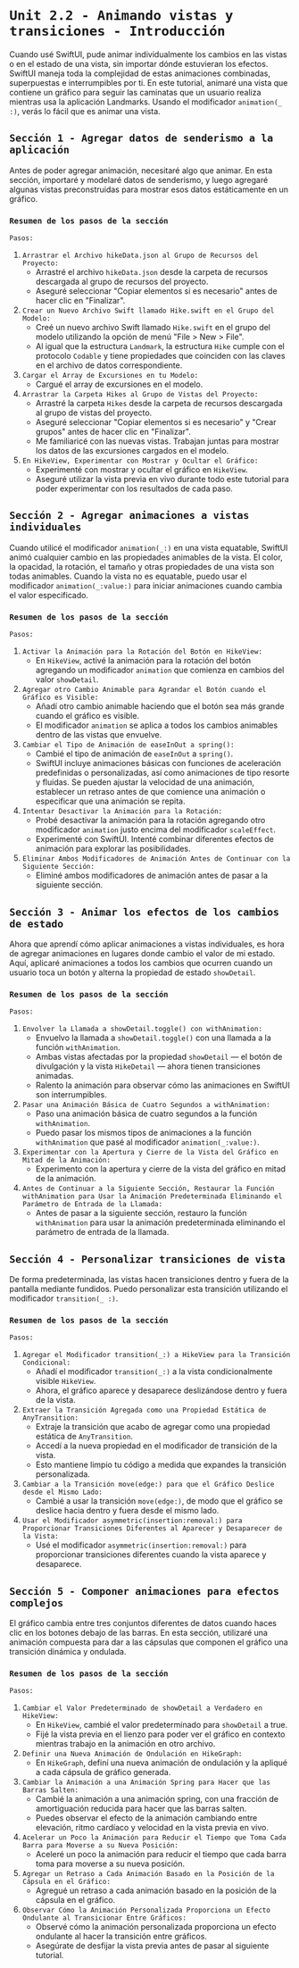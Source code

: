 # `Unit 2.2 - Animando vistas y transiciones - Introducción`

Cuando usé SwiftUI, pude animar individualmente los cambios en las vistas o en el estado de una vista, sin importar dónde estuvieran los efectos. SwiftUI maneja toda la complejidad de estas animaciones combinadas, superpuestas e interrumpibles por ti.
En este tutorial, animaré una vista que contiene un gráfico para seguir las caminatas que un usuario realiza mientras usa la aplicación Landmarks. Usando el modificador `animation(_ :)`, verás lo fácil que es animar una vista.

## `Sección 1 - Agregar datos de senderismo a la aplicación`

Antes de poder agregar animación, necesitaré algo que animar. En esta sección, importaré y modelaré datos de senderismo, y luego agregaré algunas vistas preconstruidas para mostrar esos datos estáticamente en un gráfico.

### `Resumen de los pasos de la sección`

`Pasos:`
1. `Arrastrar el Archivo hikeData.json al Grupo de Recursos del Proyecto:`
   - Arrastré el archivo `hikeData.json` desde la carpeta de recursos descargada al grupo de recursos del proyecto.
   - Aseguré seleccionar "Copiar elementos si es necesario" antes de hacer clic en "Finalizar".
2. `Crear un Nuevo Archivo Swift llamado Hike.swift en el Grupo del Modelo:`
   - Creé un nuevo archivo Swift llamado `Hike.swift` en el grupo del modelo utilizando la opción de menú "File > New > File".
   - Al igual que la estructura `Landmark`, la estructura `Hike` cumple con el protocolo `Codable` y tiene propiedades que coinciden con las claves en el archivo de datos correspondiente.
3. `Cargar el Array de Excursiones en tu Modelo:`
   - Cargué el array de excursiones en el modelo.
4. `Arrastrar la Carpeta Hikes al Grupo de Vistas del Proyecto:`
   - Arrastré la carpeta `Hikes` desde la carpeta de recursos descargada al grupo de vistas del proyecto.
   - Aseguré seleccionar "Copiar elementos si es necesario" y "Crear grupos" antes de hacer clic en "Finalizar".
   - Me familiaricé con las nuevas vistas. Trabajan juntas para mostrar los datos de las excursiones cargados en el modelo.
5. `En HikeView, Experimentar con Mostrar y Ocultar el Gráfico:`
   - Experimenté con mostrar y ocultar el gráfico en `HikeView`.
   - Aseguré utilizar la vista previa en vivo durante todo este tutorial para poder experimentar con los resultados de cada paso.


## `Sección 2 - Agregar animaciones a vistas individuales`

Cuando utilicé el modificador `animation(_:)` en una vista equatable, SwiftUI animó cualquier cambio en las propiedades animables de la vista. El color, la opacidad, la rotación, el tamaño y otras propiedades de una vista son todas animables. Cuando la vista no es equatable, puedo usar el modificador `animation(_:value:)` para iniciar animaciones cuando cambia el valor especificado.

### `Resumen de los pasos de la sección`

`Pasos:`
1. `Activar la Animación para la Rotación del Botón en HikeView:`
   - En `HikeView`, activé la animación para la rotación del botón agregando un modificador `animation` que comienza en cambios del valor `showDetail`.
2. `Agregar otro Cambio Animable para Agrandar el Botón cuando el Gráfico es Visible:`
   - Añadí otro cambio animable haciendo que el botón sea más grande cuando el gráfico es visible.
   - El modificador `animation` se aplica a todos los cambios animables dentro de las vistas que envuelve.
3. `Cambiar el Tipo de Animación de easeInOut a spring():`
   - Cambié el tipo de animación de `easeInOut` a `spring()`.
   - SwiftUI incluye animaciones básicas con funciones de aceleración predefinidas o personalizadas, así como animaciones de tipo resorte y fluidas. Se pueden ajustar la velocidad de una animación, establecer un retraso antes de que comience una animación o especificar que una animación se repita.
4. `Intentar Desactivar la Animación para la Rotación:`
   - Probé desactivar la animación para la rotación agregando otro modificador `animation` justo encima del modificador `scaleEffect`.
   - Experimenté con SwiftUI. Intenté combinar diferentes efectos de animación para explorar las posibilidades.
5. `Eliminar Ambos Modificadores de Animación Antes de Continuar con la Siguiente Sección:`
   - Eliminé ambos modificadores de animación antes de pasar a la siguiente sección.


## `Sección 3 - Animar los efectos de los cambios de estado`

Ahora que aprendí cómo aplicar animaciones a vistas individuales, es hora de agregar animaciones en lugares donde cambio el valor de mi estado. Aquí, aplicaré animaciones a todos los cambios que ocurren cuando un usuario toca un botón y alterna la propiedad de estado `showDetail`.

### `Resumen de los pasos de la sección`

`Pasos:`
1. `Envolver la Llamada a showDetail.toggle() con withAnimation:`
   - Envuelvo la llamada a `showDetail.toggle()` con una llamada a la función `withAnimation`.
   - Ambas vistas afectadas por la propiedad `showDetail` — el botón de divulgación y la vista `HikeDetail` — ahora tienen transiciones animadas.
   - Ralento la animación para observar cómo las animaciones en SwiftUI son interrumpibles.
2. `Pasar una Animación Básica de Cuatro Segundos a withAnimation:`
   - Paso una animación básica de cuatro segundos a la función `withAnimation`.
   - Puedo pasar los mismos tipos de animaciones a la función `withAnimation` que pasé al modificador `animation(_:value:)`.
3. `Experimentar con la Apertura y Cierre de la Vista del Gráfico en Mitad de la Animación:`
   - Experimento con la apertura y cierre de la vista del gráfico en mitad de la animación.
4. `Antes de Continuar a la Siguiente Sección, Restaurar la Función withAnimation para Usar la Animación Predeterminada Eliminando el Parámetro de Entrada de la Llamada:`
   - Antes de pasar a la siguiente sección, restauro la función `withAnimation` para usar la animación predeterminada eliminando el parámetro de entrada de la llamada.


## `Sección 4 - Personalizar transiciones de vista`

De forma predeterminada, las vistas hacen transiciones dentro y fuera de la pantalla mediante fundidos. Puedo personalizar esta transición utilizando el modificador `transition(_ :)`.

### `Resumen de los pasos de la sección`

`Pasos:`
1. `Agregar el Modificador transition(_:) a HikeView para la Transición Condicional:`
   - Añadí el modificador `transition(_:)` a la vista condicionalmente visible `HikeView`.
   - Ahora, el gráfico aparece y desaparece deslizándose dentro y fuera de la vista.
2. `Extraer la Transición Agregada como una Propiedad Estática de AnyTransition:`
   - Extraje la transición que acabo de agregar como una propiedad estática de `AnyTransition`.
   - Accedí a la nueva propiedad en el modificador de transición de la vista.
   - Esto mantiene limpio tu código a medida que expandes la transición personalizada.
3. `Cambiar a la Transición move(edge:) para que el Gráfico Deslice desde el Mismo Lado:`
   - Cambié a usar la transición `move(edge:)`, de modo que el gráfico se deslice hacia dentro y fuera desde el mismo lado.
4. `Usar el Modificador asymmetric(insertion:removal:) para Proporcionar Transiciones Diferentes al Aparecer y Desaparecer de la Vista:`
   - Usé el modificador `asymmetric(insertion:removal:)` para proporcionar transiciones diferentes cuando la vista aparece y desaparece.


## `Sección 5 - Componer animaciones para efectos complejos`

El gráfico cambia entre tres conjuntos diferentes de datos cuando haces clic en los botones debajo de las barras. En esta sección, utilizaré una animación compuesta para dar a las cápsulas que componen el gráfico una transición dinámica y ondulada.

### `Resumen de los pasos de la sección`

`Pasos:`
1. `Cambiar el Valor Predeterminado de showDetail a Verdadero en HikeView:`
   - En `HikeView`, cambié el valor predeterminado para `showDetail` a true.
   - Fijé la vista previa en el lienzo para poder ver el gráfico en contexto mientras trabajo en la animación en otro archivo.
2. `Definir una Nueva Animación de Ondulación en HikeGraph:`
   - En `HikeGraph`, definí una nueva animación de ondulación y la apliqué a cada cápsula de gráfico generada.
3. `Cambiar la Animación a una Animación Spring para Hacer que las Barras Salten:`
   - Cambié la animación a una animación spring, con una fracción de amortiguación reducida para hacer que las barras salten.
   - Puedes observar el efecto de la animación cambiando entre elevación, ritmo cardíaco y velocidad en la vista previa en vivo.
4. `Acelerar un Poco la Animación para Reducir el Tiempo que Toma Cada Barra para Moverse a su Nueva Posición:`
   - Aceleré un poco la animación para reducir el tiempo que cada barra toma para moverse a su nueva posición.
5. `Agregar un Retraso a Cada Animación Basado en la Posición de la Cápsula en el Gráfico:`
   - Agregué un retraso a cada animación basado en la posición de la cápsula en el gráfico.
6. `Observar Cómo la Animación Personalizada Proporciona un Efecto Ondulante al Transicionar Entre Gráficos:`
   - Observé cómo la animación personalizada proporciona un efecto ondulante al hacer la transición entre gráficos.
   - Asegúrate de desfijar la vista previa antes de pasar al siguiente tutorial.


